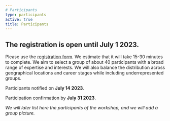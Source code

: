 ```yaml
---
# Participants
type: participants
active: true
title: Participants
---
```



## <i class="fa-solid fa-people-group"></i> The registration is **open until July 1 2023**.

Please use the [registration form](https://docs.google.com/forms/d/e/1FAIpQLSf-tN5Balv0ETyd0bDaqYze7tfC5v67MRsp7szo1qCi_22B9A/viewform?usp=sf_lnk). We estimate that it will take 15-30 minutes to complete. We aim to select a group of about 40 participants with a broad range of expertise and interests. We will also balance the distribution across geographical locations and career stages while including underrepresented groups.

<i class="fa-solid fa-envelope-open-text"></i> Participants notified on **July 14 2023**.

<i class="fa-solid fa-circle-check"></i> Participation confirmation by **July 31 2023**.


_We will later list here the participants of the workshop, and we will add a group picture._

<!--
<i class="fa-solid fa-circle-check"></i> The registration is **closed**.

<i class="fa-solid fa-file-shield"></i> Any provided personal data are processed in accordance with the Max Planck Institute for Astronomy [privacy policy](http://www.mpia.de/privacy-policy).

<i class="fa-solid fa-coins"></i> There are no registration fees to participate to this workshop.


<div style="display:flex; justify-content: center; flex-wrap: wrap;">
<img src="static/img/group.jpg" alt="group" width=90% style="float: right;">
</div>

<div style="font-size:30px; display:flex; justify-content: center;">
<i class="fa-solid fa-people-group" style="margin-left: 15px;"></i>
</div>

<div style="display:flex; justify-content: center; flex-wrap: wrap;">
<div class="col-md-6" align="right" style="margin: 10px;">
Aarya Patil             (U. of Toronto) <br>
Akash Vani	            (ARI-ZAH) <br>
Alessandro Della Croce	(INAF / U. of Bologna) <br>
Alessandro Mazzi	    (U. di Padova) <br>
Alex Wallace	        (Monash U.) <br>
Alfred Castro Ginard	(Leiden Observatory) <br>
Aneesh Naik	            (U. of Nottingham) <br>
Anthony Brown       	(Leiden U.) <br>
Dana Kovaleva       	(Institute of Astronomy, Russian Academy of Sciences) <br>
Eleonora Zari       	(MPIA) <br>
Elmé Breedt	            (Institute of Astronomy, Cambridge) <br>
Emily Hunt              (Landessternwarte, Heidelberg) <br>
Eugene Vasiliev	        (Institute of Astronomy, Cambridge ) <br>
Fredi Quispe Huaynasi	(Observatorio Nacional de Rio de Janeiro) <br>
Friedrich Anders    	(ICCUB Barcelona) <br>
Hai-Feng Wang 	        (Rome Fermi Center) <br>
Hans-Walter Rix     	(MPIA) <br>
Himanshu Verma	        (IIT Bombay) <br>
Jairo Alzate	        (National Institute of Astrophysics, Optics and Electronics) <br>
James Lane            (U. of Toronto) <br>
Jason Sanders       	(U. College London) <br>
Jiadong Li	            (NAOC - NYU) <br>
John Mora	            (IUCAA) <br>
Josefa Großschedl	    (U. of Vienna) <br>
</div>
<div class="col-md-6" align="left" style="margin: 10px;">
K R Arjun 	            (Indian Institute of Science Education and Research) <br>
Katia Kamura Mamani Burgos 	(National U. of Callao) <br>
Kseniia Sysoliatina 	(ARI) <br>
Laia Casamiquela	    (Observatoire de Paris) <br>
Leigh Wojno	            (MPIA) <br>
Lekshmi Thulasidharan	(U. of Wisconsin Madison) <br>
Leo Girardi	            (INAF / Osservatorio Astronomico di Padova) <br>
Morgan Fouesneau	    (MPIA) <br>
Olcay Plevne	        (Istanbul U.) <br>
Oleksiy Golubov	        (V. N. Karazin Kharkiv National U.) <br>
Payel Das	            (U. of Surrey) <br>
Priya Hasan             (Maulana Azad National Urdu U.) <br>
Raj Kumar Pradhan	    (Tribhuvan U.) <br>
Ronald Drimmel	        (INAF) <br>
Sachin Venkatesh Thakku Saravana Kumar	(Delhi Technological U.) <br>
Shourya Khanna	        (INAF) <br>
Sill Verberne	        (Leiden Observatory) <br>
Tommaso Marchetti	    (ESO Garching) <br>
Tristan Cantat-Gaudin	(MPIA) <br>
Verena Fürnkranz	    (MPIA) <br>
Yanjun Guo	            (MPIA) <br>
Zephyr Penoyre	        (Leiden U.) <br>
Zuzanna Kostrzewa-Rutkowska	(Leiden U.) <br>
</div>
</div>
-->
